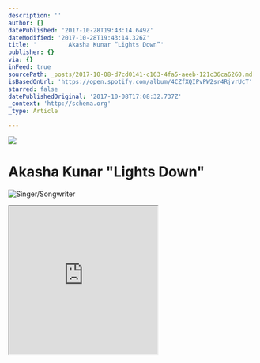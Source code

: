 ```yaml
---
description: ''
author: []
datePublished: '2017-10-28T19:43:14.649Z'
dateModified: '2017-10-28T19:43:14.326Z'
title: '         Akasha Kunar “Lights Down”'
publisher: {}
via: {}
inFeed: true
sourcePath: _posts/2017-10-08-d7cd0141-c163-4fa5-aeeb-121c36ca6260.md
isBasedOnUrl: 'https://open.spotify.com/album/4CZfXQIPvPW2sr4RjvrUcT'
starred: false
datePublishedOriginal: '2017-10-08T17:08:32.737Z'
_context: 'http://schema.org'
_type: Article

---
```

![](https://the-grid-user-content.s3-us-west-2.amazonaws.com/af995ee3-e226-4ede-8207-13a47220c896.jpg)

# Akasha Kunar "Lights Down"
![Singer/Songwriter](https://the-grid-user-content.s3-us-west-2.amazonaws.com/342c875b-171e-43bd-a554-99d85a099022.jpg)

<iframe src="https://the-grid.github.io/ed-userhtml/?g=eJwtj7FOAzEQRH_F2iJlHBRAwomTAkEDCAnxA-a8Z6_k8x7rTaLL15MjKedNMW-21EsY0DTpPGTVsTlrecS6bCMr9dOy48H2XAqf7J3dH4T8rXFBlJq6h7f35-_zYwqfHy_p-PtVX5_S_XrR6Iw-ogYqC804oC-UsoI5UdTsYb1agck4s1tonVx2qCYPlcH8i_2wRBQPc61TQQ9X4ipX3Bg-ovQXNZcpRqwbMGE2VQm1jUGwdpMHlQPCbmuvV3d_5w5VsQ" height="300" style=""></iframe>